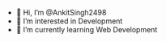 - 👋 Hi, I’m @AnkitSingh2498
- 👀 I’m interested in Development
- 🌱 I’m currently learning Web Development

<!---
AnkitSingh2498/AnkitSingh2498 is a ✨ special ✨ repository because its `README.md` (this file) appears on your GitHub profile.
You can click the Preview link to take a look at your changes.
--->
